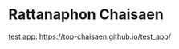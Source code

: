 # Rattanaphon Chaisaen

[test app](https://top-chaisaen.github.io/test_app): https://top-chaisaen.github.io/test_app/
